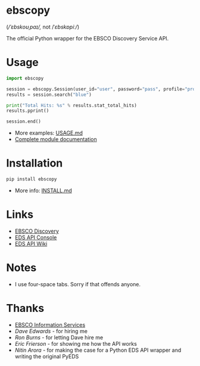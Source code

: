 # ebscopy
(*/ˈɛbskoʊˌpaɪ/,* not /ˈ*ɛbskɒpiː/*)

The official Python wrapper for the EBSCO Discovery Service API.

# Usage
```python
import ebscopy

session = ebscopy.Session(user_id="user", password="pass", profile="profile", org="org", guest="n")
results = session.search("blue")

print("Total Hits: %s" % results.stat_total_hits)
results.pprint()

session.end()
```

* More examples: [USAGE.md](docs/USAGE.md)
* [Complete module documentation](http://ebscopy.readthedocs.org/en/latest/)

# Installation
```python
pip install ebscopy
```

* More info: [INSTALL.md](docs/INSTALL.md)

# Links
* [EBSCO Discovery](https://www.ebscohost.com/discovery)
* [EDS API Console](http://eds-api.ebscohost.com/Console)
* [EDS API Wiki](http://edswiki.ebscohost.com/EBSCO_Discovery_Service_API_User_Guide)

# Notes
* I use four-space tabs. Sorry if that offends anyone.

# Thanks
* [EBSCO Information Services](https://www.ebsco.com/)
* *Dave Edwards* - for hiring me
* *Ron Burns* - for letting Dave hire me
* *Eric Frierson* - for showing me how the API works
* *Nitin Arora* - for making the case for a Python EDS API wrapper and writing the original PyEDS
